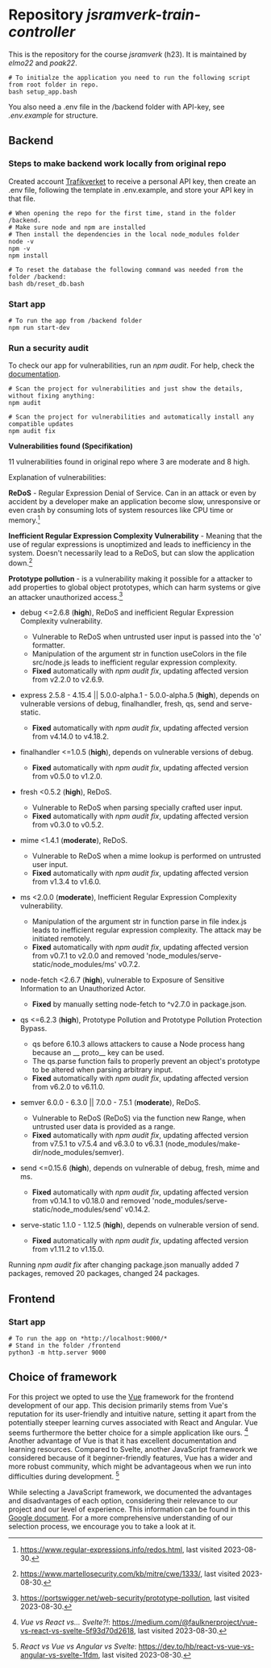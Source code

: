 # Repository *jsramverk-train-controller*
This is the repository for the course *jsramverk* (h23).
It is maintained by *elmo22* and *poak22*.

```
# To initialze the application you need to run the following script from root folder in repo.
bash setup_app.bash
```

You also need a .env file in the /backend folder with API-key, see *.env.example* for structure.

## Backend

### Steps to make backend work locally from original repo

Created account [Trafikverket](https://api.trafikinfo.trafikverket.se/) to receive a personal API key, then create an .env file, following the template in .env.example, and store your API key in that file.

```
# When opening the repo for the first time, stand in the folder /backend.
# Make sure node and npm are installed
# Then install the dependencies in the local node_modules folder
node -v
npm -v
npm install

# To reset the database the following command was needed from the folder /backend:
bash db/reset_db.bash
```

### Start app

```
# To run the app from /backend folder
npm run start-dev
```

### Run a security audit

To check our app for vulnerabilities, run an *npm audit*. For help, check the [documentation](https://docs.npmjs.com/cli/v6/commands/npm-audit).

```
# Scan the project for vulnerabilities and just show the details, without fixing anything:
npm audit

# Scan the project for vulnerabilities and automatically install any compatible updates
npm audit fix
```

**Vulnerabilities found (Specifikation)**

11 vulnerabilities found in original repo where 3 are moderate and 8 high.

Explanation of vulnerabilities:

**ReDoS** - Regular Expression Denial of Service. Can in an attack or even by accident by a developer make an application become slow, unresponsive or even crash by consuming lots of system resources like CPU time or memory.[^1] 

**Inefficient Regular Expression Complexity Vulnerability** - Meaning that the use of regular expressions is unoptimized and leads to inefficiency in the system. Doesn't necessarily lead to a ReDoS, but can slow the application down.[^2]

**Prototype pollution** - is a vulnerability making it possible for a attacker to add properties to global object prototypes, which can harm systems or give an attacker unauthorized access.[^3]

- debug <=2.6.8 (**high**), ReDoS and inefficient Regular Expression Complexity vulnerability.
  - Vulnerable to ReDoS when untrusted user input is passed into the 'o' formatter.
  - Manipulation of the argument str in function useColors in the file src/node.js leads to inefficient regular expression complexity.
  - **Fixed** automatically with *npm audit fix*, updating affected version from v2.2.0 to v2.6.9.

- express  2.5.8 - 4.15.4 || 5.0.0-alpha.1 - 5.0.0-alpha.5 (**high**), depends on vulnerable versions of debug, finalhandler, fresh, qs, send and serve-static.
  - **Fixed** automatically with *npm audit fix*, updating affected version from v4.14.0 to v4.18.2.

- finalhandler <=1.0.5 (**high**), depends on vulnerable versions of debug.
  - **Fixed** automatically with *npm audit fix*, updating affected version from v0.5.0 to v1.2.0.

- fresh <0.5.2 (**high**), ReDoS.
  - Vulnerable to ReDoS when parsing specially crafted user input.
  - **Fixed** automatically with *npm audit fix*, updating affected version from v0.3.0 to v0.5.2.

- mime <1.4.1 (**moderate**), ReDoS.
  - Vulnerable to ReDoS when a mime lookup is performed on untrusted user input.
  - **Fixed** automatically with *npm audit fix*, updating affected version from v1.3.4 to v1.6.0.

- ms <2.0.0 (**moderate**), Inefficient Regular Expression Complexity vulnerability.
  - Manipulation of the argument str in function parse in file index.js leads to inefficient regular expression complexity. The attack may be initiated remotely.
  - **Fixed** automatically with *npm audit fix*, updating affected version from v0.7.1 to v2.0.0 and removed 'node_modules/serve-static/node_modules/ms' v0.7.2.

- node-fetch <2.6.7 (**high**), vulnerable to Exposure of Sensitive Information to an Unauthorized Actor.
  - **Fixed** by manually setting node-fetch to ^v2.7.0 in package.json.

- qs <=6.2.3 (**high**), Prototype Pollution and Prototype Pollution Protection Bypass.
  - qs before 6.10.3 allows attackers to cause a Node process hang because an __ proto__ key can be used.
  - The qs.parse function fails to properly prevent an object's prototype to be altered when parsing arbitrary input.
  - **Fixed** automatically with *npm audit fix*, updating affected version from v6.2.0 to v6.11.0.

- semver 6.0.0 - 6.3.0 || 7.0.0 - 7.5.1 (**moderate**), ReDoS.
  - Vulnerable to ReDoS (ReDoS) via the function new Range, when untrusted user data is provided as a range.
  - **Fixed** automatically with *npm audit fix*, updating affected version from v7.5.1 to v7.5.4 and v6.3.0 to v6.3.1 (node_modules/make-dir/node_modules/semver).

- send <=0.15.6 (**high**), depends on vulnerable of debug, fresh, mime and ms.
  - **Fixed** automatically with *npm audit fix*, updating affected version from v0.14.1 to v0.18.0 and removed 'node_modules/serve-static/node_modules/send' v0.14.2.

- serve-static 1.1.0 - 1.12.5 (**high**), depends on vulnerable version of send.
  - **Fixed** automatically with *npm audit fix*, updating affected version from v1.11.2 to v1.15.0.

Running *npm audit fix* after changing package.json manually added 7 packages, removed 20 packages, changed 24 packages.

[^1]: https://www.regular-expressions.info/redos.html, last visited 2023-08-30.

[^2]: https://www.martellosecurity.com/kb/mitre/cwe/1333/, last visited 2023-08-30.

[^3]: https://portswigger.net/web-security/prototype-pollution, last visited 2023-08-30.


## Frontend

### Start app

```
# To run the app on *http://localhost:9000/*
# Stand in the folder /frontend
python3 -m http.server 9000
```

## Choice of framework

For this project we opted to use the [Vue](https://vuejs.org/) framework for the frontend development of our app. This decision primarily stems from Vue's reputation for its user-friendly and intuitive nature, setting it apart from the potentially steeper learning curves associated with React and Angular. Vue seems furthermore the better choice for a simple application like ours. [^4]
Another advantage of Vue is that it has excellent documentation and learning resources. Compared to Svelte, another JavaScript framework we considered because of it beginner-friendly features, Vue has a wider and more robust community, which might be advantageous when we run into difficulties during development. [^5]

While selecting a JavaScript framework, we documented the advantages and disadvantages of each option, considering their relevance to our project and our level of experience. This information can be found in this [Google document](https://docs.google.com/document/d/1Iu-NJp805nbHyn00gttPkZc4HA0VUaw7iiD8hViXYVc/edit?pli=1#heading=h.7b137ldgxec0). For a more comprehensive understanding of our selection process, we encourage you to take a look at it.

[^4]: *Vue vs React vs... Svelte?!*: https://medium.com/@faulknerproject/vue-vs-react-vs-svelte-5f93d70d2618, last visited 2023-08-30.

[^5]: *React vs Vue vs Angular vs Svelte*: https://dev.to/hb/react-vs-vue-vs-angular-vs-svelte-1fdm, last visited 2023-08-30.
